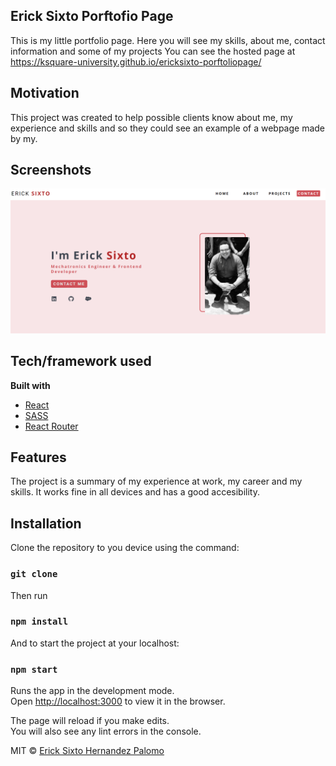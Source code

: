 
## Erick Sixto Porftofio Page

This is my little portfolio page. Here you will see my skills, about me, contact information and some of my projects
You can see the hosted page at https://ksquare-university.github.io/ericksixto-porftoliopage/

## Motivation
This project was created to help possible clients know about me, my experience and skills and so they could see an example of a webpage made by my.

 
## Screenshots
![Screenshot demo](/public/PortfolioPreview.png?raw=true "Portfolio Page")

## Tech/framework used

<b>Built with</b>
- [React](https://es.reactjs.org/)
- [SASS](https://sass-lang.com/)
- [React Router](https://reactrouter.com/web/guides/primary-components)

## Features
The project is a summary of my experience at work, my career and my skills. It works fine in all devices and has a good accesibility. 


## Installation
Clone the repository to you device using the command:
### `git clone`
Then run 
### `npm install`
And to start the project at your localhost:
### `npm start`
Runs the app in the development mode.<br />
Open [http://localhost:3000](http://localhost:3000) to view it in the browser.

The page will reload if you make edits.<br />
You will also see any lint errors in the console.



MIT © [Erick Sixto Hernandez Palomo]()
